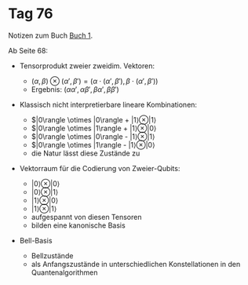 # Tag 76

Notizen zum Buch [Buch 1](../Buch1.md).

Ab Seite 68:
* Tensorprodukt zweier zweidim. Vektoren:
  - $(\alpha, \beta) \otimes (\alpha', \beta') = (\alpha\cdot(\alpha', \beta'), \beta\cdot(\alpha', \beta'))$
  - Ergebnis: $(\alpha\alpha', \alpha\beta', \beta\alpha', \beta\beta')$

* Klassisch nicht interpretierbare lineare Kombinationen:
  - $|0\rangle \otimes |0\rangle + $|1\rangle \otimes |1\rangle$
  - $|0\rangle \otimes |1\rangle + $|1\rangle \otimes |0\rangle$
  - $|0\rangle \otimes |0\rangle - $|1\rangle \otimes |1\rangle$
  - $|0\rangle \otimes |1\rangle - $|1\rangle \otimes |0\rangle$
  - die Natur lässt diese Zustände zu

* Vektorraum für die Codierung von Zweier-Qubits:
  - $|0\rangle \otimes |0\rangle$
  - $|0\rangle \otimes |1\rangle$
  - $|1\rangle \otimes |0\rangle$
  - $|1\rangle \otimes |1\rangle$
  - aufgespannt von diesen Tensoren
  - bilden eine kanonische Basis

* Bell-Basis
  - Bellzustände
  - als Anfangszustände in unterschiedlichen Konstellationen in den Quantenalgorithmen

